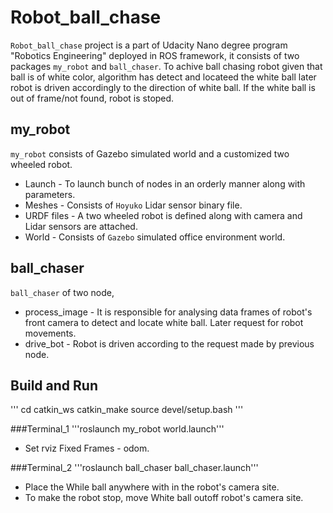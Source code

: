 # Robot_ball_chase 
`Robot_ball_chase` project is a part of Udacity Nano degree program "Robotics Engineering" deployed in ROS framework, it consists of two packages `my_robot` and `ball_chaser`. To achive ball chasing robot given that ball is of white color, algorithm has detect and locateed the white ball later robot is driven accordingly to the direction of white ball. If the white ball is out of frame/not found, robot is stoped. 

## my_robot 
`my_robot` consists of Gazebo simulated world and a customized two wheeled robot.
* Launch - To launch bunch of nodes in an orderly manner along with parameters.
* Meshes - Consists of `Hoyuko` Lidar sensor binary file.
* URDF files - A two wheeled robot is defined along with camera and Lidar sensors are attached.
* World - Consists of `Gazebo` simulated office environment world.

## ball_chaser
`ball_chaser` of two node, 
* process_image - It is responsible for analysing data frames of robot's front camera to detect and locate white ball. Later request for robot movements.
* drive_bot - Robot is driven according to the request made by previous node.

## Build and Run
'''
cd catkin_ws
catkin_make
source devel/setup.bash
'''

###Terminal_1
'''roslaunch my_robot world.launch'''
- Set rviz Fixed Frames - odom. 

###Terminal_2 
'''roslaunch ball_chaser ball_chaser.launch'''
- Place the While ball anywhere with in the robot's camera site.
- To make the robot stop, move White ball outoff robot's camera site. 

